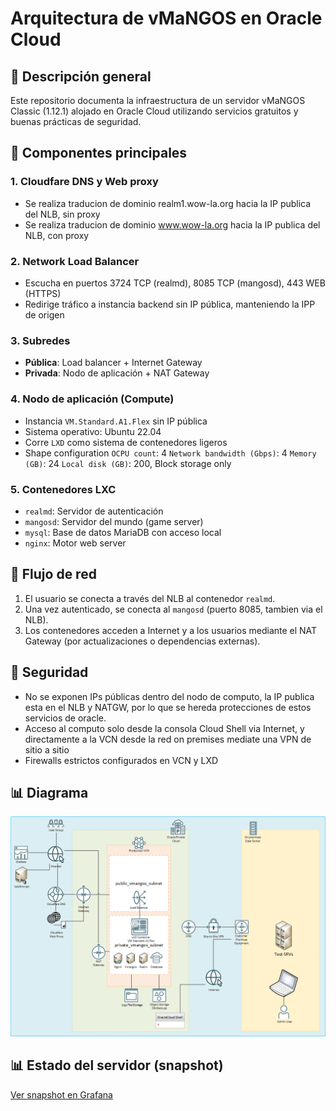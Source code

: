 # Arquitectura de vMaNGOS en Oracle Cloud

## 🔧 Descripción general

Este repositorio documenta la infraestructura de un servidor vMaNGOS Classic (1.12.1) alojado en Oracle Cloud utilizando servicios gratuitos y buenas prácticas de seguridad.

## 🧱 Componentes principales

### 1. Cloudfare DNS y Web proxy
- Se realiza traducion de dominio realm1.wow-la.org hacia la IP publica del NLB, sin proxy
- Se realiza traducion de dominio www.wow-la.org hacia la IP publica del NLB, con proxy

### 2. Network Load Balancer
- Escucha en puertos 3724 TCP (realmd), 8085 TCP (mangosd), 443 WEB (HTTPS)
- Redirige tráfico a instancia backend sin IP pública, manteniendo la IPP de origen

### 3. Subredes
- **Pública**: Load balancer + Internet Gateway
- **Privada**: Nodo de aplicación + NAT Gateway

### 4. Nodo de aplicación (Compute)
- Instancia `VM.Standard.A1.Flex` sin IP pública
- Sistema operativo: Ubuntu 22.04
- Corre `LXD` como sistema de contenedores ligeros
- Shape configuration
  `OCPU count`: 4
  `Network bandwidth (Gbps)`: 4
  `Memory (GB)`: 24
  `Local disk (GB)`: 200, Block storage only

### 5. Contenedores LXC
- `realmd`: Servidor de autenticación
- `mangosd`: Servidor del mundo (game server)
- `mysql`: Base de datos MariaDB con acceso local
- `nginx`: Motor web server


## 🔄 Flujo de red

1. El usuario se conecta a través del NLB al contenedor `realmd`.
2. Una vez autenticado, se conecta al `mangosd` (puerto 8085, tambien via el NLB).
3. Los contenedores acceden a Internet y a los usuarios mediante el NAT Gateway (por actualizaciones o dependencias externas).

## 🔐 Seguridad
- No se exponen IPs públicas dentro del nodo de computo, la IP publica esta en el NLB y NATGW, por lo que se hereda protecciones de estos servicios de oracle.
- Acceso al computo solo desde la consola Cloud Shell via Internet, y directamente a la VCN desde la red on premises mediate una VPN de sitio a sitio
- Firewalls estrictos configurados en VCN y LXD

## 📊 Diagrama

![Diagrama de Arquitectura](./Diagrams/Diagrama_Vmangos_Oracle.png)

## 📊 Estado del servidor (snapshot)

[Ver snapshot en Grafana](https://wowla.grafana.net/dashboard/snapshot/f0CBU2ponxdKBuvtuyhoZY3QjiG9zLqz)

